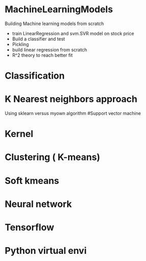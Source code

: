 # MachineLearningModels
Building Machine learning models from scratch
- train LinearRegression and svm.SVR model on stock price
- Build a classifier and test
- Pickling
- build linear regression from scratch
- R^2 theory to reach better fit
# Classification
# K Nearest neighbors approach
Using sklearn versus myown algorithm
#Support vector machine
# Kernel
# Clustering ( K-means)
# Soft kmeans
# Neural network
# Tensorflow
# Python virtual envi
